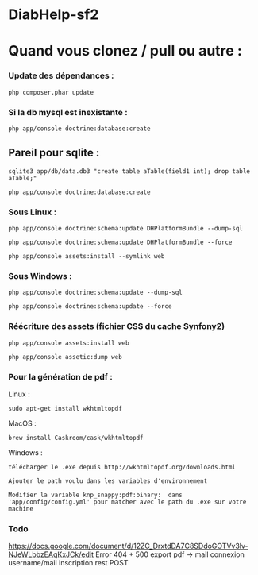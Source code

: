 DiabHelp-sf2
============

# Quand vous clonez / pull ou autre :


  ### Update des dépendances :
  
  `php composer.phar update`
  
  
  ### Si la db mysql est inexistante :
  
  `php app/console doctrine:database:create`
  
  
  ## Pareil pour sqlite :
  
  `sqlite3 app/db/data.db3 "create table aTable(field1 int); drop table aTable;"`
  
  `php app/console doctrine:database:create`
  
  
  ### Sous Linux :
  
  `php app/console doctrine:schema:update DHPlatformBundle --dump-sql`
  
  `php app/console doctrine:schema:update DHPlatformBundle --force`
  
  `php app/console assets:install --symlink web`
  
  
  ### Sous Windows :
  
  `php app/console doctrine:schema:update --dump-sql`
  
  `php app/console doctrine:schema:update --force`
  
  
  
  ### Réécriture des assets (fichier CSS du cache Synfony2)
  
  `php app/console assets:install web`
  
  `php app/console assetic:dump web`
  
  
  ### Pour la génération de pdf :
  
  Linux : 
  
  `sudo apt-get install wkhtmltopdf`
  
  MacOS :
  
  `brew install Caskroom/cask/wkhtmltopdf`
  
  Windows :
  
    télécharger le .exe depuis http://wkhtmltopdf.org/downloads.html
    
    Ajouter le path voulu dans les variables d'environnement
    
    Modifier la variable knp_snappy:pdf:binary:  dans 'app/config/config.yml' pour matcher avec le path du .exe sur votre machine
     
  
  ### Todo
  https://docs.google.com/document/d/12ZC_DrxtdDA7C8SDdoGOTVv3lv-NJeWLbbzEAqKxJCk/edit
  Error 404 + 500
  export pdf -> mail
  connexion username/mail
  inscription rest POST
